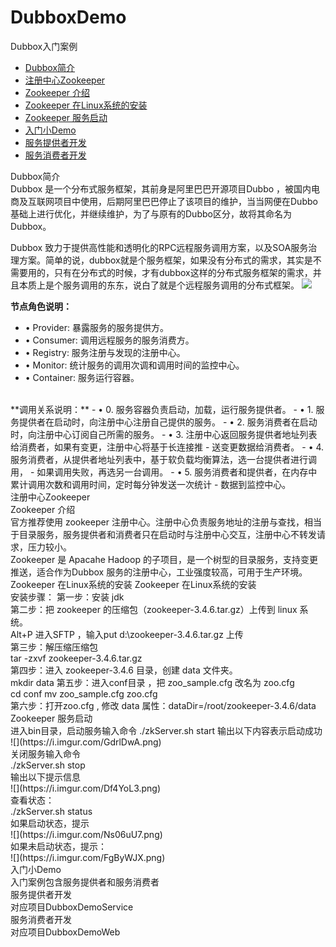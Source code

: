 # DubboxDemo
Dubbox入门案例

- <a href="#jianjie">Dubbox简介</a>
- <a href="#zhuce">注册中心Zookeeper</a>
- <a href="#jieshao">Zookeeper 介绍</a>
- <a href="#anzhuang">Zookeeper 在Linux系统的安装</a>
- <a href="#qidong">Zookeeper 服务启动</a>
- <a href="#demo">入门小Demo</a>
- <a href="#fuwu">服务提供者开发</a>
- <a href="#xiaofei">服务消费者开发</a>

<a name="jianjie">Dubbox简介</a>
<br />
Dubbox 是一个分布式服务框架，其前身是阿里巴巴开源项目Dubbo ，被国内电商及互联网项目中使用，后期阿里巴巴停止了该项目的维护，当当网便在Dubbo基础上进行优化，并继续维护，为了与原有的Dubbo区分，故将其命名为Dubbox。
<br />

Dubbox 致力于提供高性能和透明化的RPC远程服务调用方案，以及SOA服务治理方案。简单的说，dubbox就是个服务框架，如果没有分布式的需求，其实是不需要用的，只有在分布式的时候，才有dubbox这样的分布式服务框架的需求，并且本质上是个服务调用的东东，说白了就是个远程服务调用的分布式框架。
![](https://i.imgur.com/QL785HB.png)
<br />

**节点角色说明：**
<br />
- • Provider: 暴露服务的服务提供方。
- • Consumer: 调用远程服务的服务消费方。
- • Registry: 服务注册与发现的注册中心。
- • Monitor: 统计服务的调用次调和调用时间的监控中心。
- • Container: 服务运行容器。
<br />
**调用关系说明：**
- • 0. 服务容器负责启动，加载，运行服务提供者。
- • 1. 服务提供者在启动时，向注册中心注册自己提供的服务。
- • 2. 服务消费者在启动时，向注册中心订阅自己所需的服务。
- • 3. 注册中心返回服务提供者地址列表给消费者，如果有变更，注册中心将基于长连接推
- 送变更数据给消费者。
- • 4. 服务消费者，从提供者地址列表中，基于软负载均衡算法，选一台提供者进行调用，
- 如果调用失败，再选另一台调用。
- • 5. 服务消费者和提供者，在内存中累计调用次数和调用时间，定时每分钟发送一次统计
- 数据到监控中心。
<br />
<a name="zhuce">注册中心Zookeeper</a>
<br />
<a name="jieshao">Zookeeper 介绍</a>
<br />
官方推荐使用 zookeeper 注册中心。注册中心负责服务地址的注册与查找，相当于目录服务，服务提供者和消费者只在启动时与注册中心交互，注册中心不转发请求，压力较小。
<br />
Zookeeper 是 Apacahe Hadoop 的子项目，是一个树型的目录服务，支持变更推送，适合作为Dubbox 服务的注册中心，工业强度较高，可用于生产环境。
<br />
<a name="anzhuang">Zookeeper 在Linux系统的安装</a>
Zookeeper 在Linux系统的安装
<br />
安装步骤：
第一步：安装 jdk
<br />
第二步：把 zookeeper 的压缩包（zookeeper-3.4.6.tar.gz）上传到 linux 系统。
<br />
Alt+P 进入SFTP ，输入put d:\zookeeper-3.4.6.tar.gz 上传
<br />
第三步：解压缩压缩包
<br />
tar -zxvf zookeeper-3.4.6.tar.gz
<br />
第四步：进入 zookeeper-3.4.6 目录，创建 data 文件夹。
<br />
mkdir data
第五步：进入conf目录 ，把 zoo_sample.cfg 改名为 zoo.cfg
<br />
cd conf
mv zoo_sample.cfg zoo.cfg
<br />
第六步：打开zoo.cfg ,  修改 data 属性：dataDir=/root/zookeeper-3.4.6/data
<br />
<a name="qidong">Zookeeper 服务启动</a>
<br />
进入bin目录，启动服务输入命令
     ./zkServer.sh start
输出以下内容表示启动成功
<br />
![](https://i.imgur.com/GdrlDwA.png)
<br />
关闭服务输入命令
<br />
    ./zkServer.sh stop
<br />
输出以下提示信息
<br />
![](https://i.imgur.com/Df4YoL3.png)
<br />
查看状态：
<br />
    ./zkServer.sh status
<br />
如果启动状态，提示
<br />
![](https://i.imgur.com/Ns06uU7.png)
<br />
如果未启动状态，提示：
<br />
![](https://i.imgur.com/FgByWJX.png)
<br />
<a name="demo">入门小Demo</a>
<br />
入门案例包含服务提供者和服务消费者
<br />
<a name="fuwu">服务提供者开发</a>
<br />
对应项目DubboxDemoService 
<br />
<a name="xiaofei">服务消费者开发</a>
<br />
对应项目DubboxDemoWeb